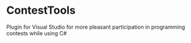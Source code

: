 ContestTools
============

Plugin for Visual Studio for more pleasant participation in programming contests while using C#
